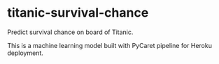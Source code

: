 # titanic-survival-chance
Predict survival chance on board of Titanic.

This is a machine learning model built with PyCaret pipeline for Heroku deployment.
